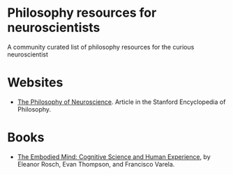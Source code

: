# Philosophy resources for neuroscientists

A community curated list of philosophy resources for the curious neuroscientist

# Websites
* [The Philosophy of Neuroscience](https://plato.stanford.edu/entries/neuroscience/). Article in the Stanford Encyclopedia of Philosophy.

# Books
* [The Embodied Mind: Cognitive Science and Human Experience](https://mitpress.mit.edu/books/embodied-mind), by Eleanor Rosch, Evan Thompson, and Francisco Varela.
